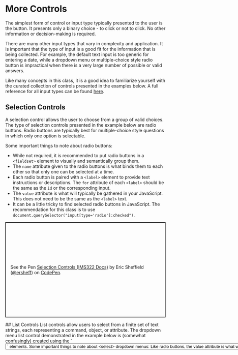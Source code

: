 # More Controls
The simplest form of control or input type typically presented to the user is the button. It presents only a binary choice - to click or not to click. No other information or decision-making is required.

There are many other input types that vary in complexity and application. It is important that the type of input is a good fit for the information that is being collected. For example, the default text input is too generic for entering a date, while a dropdown menu or multiple-choice style radio button is impractical when there is a very large number of possible or valid answers.

Like many concepts in this class, it is a good idea to familiarize yourself with the curated collection of controls presented in the examples below. A full reference for all input types can be found [here](https://developer.mozilla.org/en-US/docs/Web/HTML/Element/input).

## Selection Controls
A selection control allows the user to choose from a group of valid choices. The type of selection controls presented in the example below are radio buttons. Radio buttons are typically best for multiple-choice style questions in which only one option is selectable.

Some important things to note about radio buttons:
- While not required, it is recommended to put radio buttons in a `<fieldset>` element to visually and semantically group them.
- The `name` attribute given to the radio buttons is what binds them to each other so that only one can be selected at a time.
- Each radio button is paired with a `<label>` element to provide text instructions or descriptions. The `for` attribute of each `<label>` should be the same as the `id` or the corresponding input.
- The `value` attribute is what will typically be gathered in your JavaScript. This does not need to be the same as the `<label>` text.
- It can be a little tricky to find selected radio buttons in JavaScript. The recommendation for this class is to use `document.querySelector("input[type='radio']:checked")`.
<p class="codepen" data-height="300" data-default-tab="html,result" data-slug-hash="XWGrNgo" data-editable="true" data-user="ersheff" style="height: 300px; box-sizing: border-box; display: flex; align-items: center; justify-content: center; border: 2px solid; margin: 1em 0; padding: 1em;">
  <span>See the Pen <a href="https://codepen.io/ersheff/pen/XWGrNgo">
  Selection Controls (IMS322 Docs)</a> by Eric Sheffield (<a href="https://codepen.io/ersheff">@ersheff</a>)
  on <a href="https://codepen.io">CodePen</a>.</span>
</p>
## List Controls
List controls allow users to select from a finite set of text strings, each representing a command, object, or attribute. The dropdown menu list control demonstrated in the example below is (somewhat confusingly) created using the `<select>` element. Each item in the dropdown menu is created by adding `<option>` elements.

Some important things to note about `<select>` dropdown menus:
- Like radio buttons, the `value` attribute is what will typically be gathered in your JavaScript. This does not need to be the same as the displayed text.
- With this and most other inputs and controls, you can go back to using `document.getElementById()` to assign the element to a variable in JavaScript.
- It is recommended to put instructions in the first `<option>` with an empty `value` since it will be the first thing the user sees.
<p class="codepen" data-height="300" data-default-tab="html,result" data-slug-hash="dyrbOzP" data-editable="true" data-user="ersheff" style="height: 300px; box-sizing: border-box; display: flex; align-items: center; justify-content: center; border: 2px solid; margin: 1em 0; padding: 1em;">
  <span>See the Pen <a href="https://codepen.io/ersheff/pen/dyrbOzP">
  List Controls (IMS322 Docs)</a> by Eric Sheffield (<a href="https://codepen.io/ersheff">@ersheff</a>)
  on <a href="https://codepen.io">CodePen</a>.</span>
</p>
## Entry Controls
Entry controls enable users to supply information to or set a value in an application. The most basic entry control is the `<input>` element with default type `text`. However, other types may be better suited to different types of data. For example, the `date` type provides a dropdown calendar and automatic `mm/dd/yy` formatting, while the `number` type adds increment and decrement buttons with an easy way to set minimum and maximum attributes.

The `placeholder` and `value` attributes of entry controls can be very useful - placeholder text can provide instructions or hints without the need for a separate `<label>`, while setting the `value` attribute in HTML provides a default value.
<p class="codepen" data-height="300" data-default-tab="html,result" data-slug-hash="yLwBVoE" data-editable="true" data-user="ersheff" style="height: 300px; box-sizing: border-box; display: flex; align-items: center; justify-content: center; border: 2px solid; margin: 1em 0; padding: 1em;">
  <span>See the Pen <a href="https://codepen.io/ersheff/pen/yLwBVoE">
  Entry Controls (IMS322 Docs)</a> by Eric Sheffield (<a href="https://codepen.io/ersheff">@ersheff</a>)
  on <a href="https://codepen.io">CodePen</a>.</span>
</p>
<script async src="https://cpwebassets.codepen.io/assets/embed/ei.js"></script>